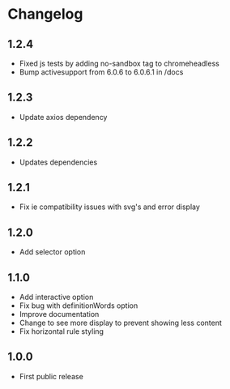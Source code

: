 # Changelog

## 1.2.4

- Fixed js tests by adding no-sandbox tag to chromeheadless
- Bump activesupport from 6.0.6 to 6.0.6.1 in /docs  

## 1.2.3

- Update axios dependency

## 1.2.2

- Updates dependencies

## 1.2.1

- Fix ie compatibility issues with svg's and error display

## 1.2.0

- Add selector option

## 1.1.0

- Add interactive option
- Fix bug with definitionWords option
- Improve documentation
- Change to see more display to prevent showing less content
- Fix horizontal rule styling

## 1.0.0

- First public release
